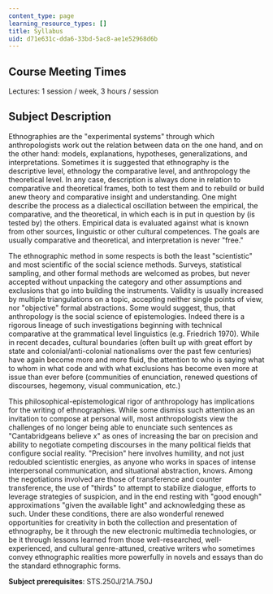 ```yaml
---
content_type: page
learning_resource_types: []
title: Syllabus
uid: d71e631c-dda6-33bd-5ac8-ae1e52968d6b
---
```


Course Meeting Times
--------------------

Lectures: 1 session / week, 3 hours / session

Subject Description
-------------------

Ethnographies are the "experimental systems" through which anthropologists work out the relation between data on the one hand, and on the other hand: models, explanations, hypotheses, generalizations, and interpretations. Sometimes it is suggested that ethnography is the descriptive level, ethnology the comparative level, and anthropology the theoretical level. In any case, description is always done in relation to comparative and theoretical frames, both to test them and to rebuild or build anew theory and comparative insight and understanding. One might describe the process as a dialectical oscillation between the empirical, the comparative, and the theoretical, in which each is in put in question by (is tested by) the others. Empirical data is evaluated against what is known from other sources, linguistic or other cultural competences. The goals are usually comparative and theoretical, and interpretation is never "free."

The ethnographic method in some respects is both the least "scientistic" and most scientific of the social science methods. Surveys, statistical sampling, and other formal methods are welcomed as probes, but never accepted without unpacking the category and other assumptions and exclusions that go into building the instruments. Validity is usually increased by multiple triangulations on a topic, accepting neither single points of view, nor "objective" formal abstractions. Some would suggest, thus, that anthropology is the social science of epistemologies. Indeed there is a rigorous lineage of such investigations beginning with technical comparative at the grammatical level linguistics (e.g. Friedrich 1970). While in recent decades, cultural boundaries (often built up with great effort by state and colonial/anti-colonial nationalisms over the past few centuries) have again become more and more fluid, the attention to who is saying what to whom in what code and with what exclusions has become even more at issue than ever before (communities of enunciation, renewed questions of discourses, hegemony, visual communication, etc.)

This philosophical-epistemological rigor of anthropology has implications for the writing of ethnographies. While some dismiss such attention as an invitation to compose at personal will, most anthropologists view the challenges of no longer being able to enunciate such sentences as "Cantabridgeans believe x" as ones of increasing the bar on precision and ability to negotiate competing discourses in the many political fields that configure social reality. "Precision" here involves humility, and not just redoubled scientistic energies, as anyone who works in spaces of intense interpersonal communication, and situational abstraction, knows. Among the negotiations involved are those of transference and counter transference, the use of "thirds" to attempt to stabilize dialogue, efforts to leverage strategies of suspicion, and in the end resting with "good enough" approximations "given the available light" and acknowledging these as such. Under these conditions, there are also wonderful renewed opportunities for creativity in both the collection and presentation of ethnography, be it through the new electronic multimedia technologies, or be it through lessons learned from those well-researched, well-experienced, and cultural genre-attuned, creative writers who sometimes convey ethnographic realities more powerfully in novels and essays than do the standard ethnographic forms.

**Subject prerequisites**: STS.250J/21A.750J